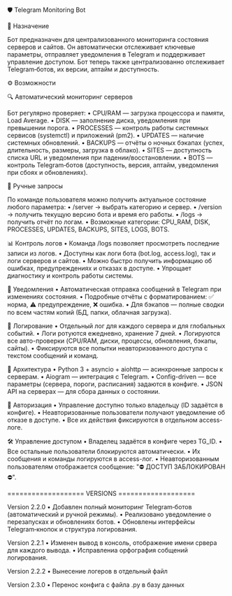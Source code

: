 🛡️ Telegram Monitoring Bot

📌 Назначение

Бот предназначен для централизованного мониторинга состояния серверов и сайтов.
Он автоматически отслеживает ключевые параметры, отправляет уведомления в Telegram и поддерживает управление доступом.
Бот теперь также централизованно отслеживает Telegram‑ботов, их версии, аптайм и доступность.

⚙️ Возможности

🔍 Автоматический мониторинг серверов

Бот регулярно проверяет:
	• CPU/RAM — загрузка процессора и памяти, Load Average.
	• DISK — заполнение диска, уведомления при превышении порога.
	• PROCESSES — контроль работы системных сервисов (systemctl) и приложений (pm2).
	• UPDATES — наличие системных обновлений.
	• BACKUPS — отчёты о ночных бэкапах (успех, длительность, размеры, загрузка в облако).
	• SITES — доступность списка URL и уведомления при падении/восстановлении.
	• BOTS — контроль Telegram‑ботов (доступность, версия, аптайм, уведомления при сбоях и обновлениях).

📲 Ручные запросы

По команде пользователя можно получить актуальное состояние любого параметра:
	•	/server → выбрать категорию и сервер.
	•	/version → получить текущую версию бота и время его работы.
	•	/logs → получить отчёт по логам.
	•	Возможные категории: CPU_RAM, DISK, PROCESSES, UPDATES, BACKUPS, SITES, LOGS, BOTS.

📊 Контроль логов
	•	Команда /logs позволяет просмотреть последние записи из логов.
	•	Доступны как логи бота (bot.log, access.log), так и логи серверов и сайтов.
	•	Можно быстро получить информацию об ошибках, предупреждениях и отказах в доступе.
	•	Упрощает диагностику и контроль работы системы.

🔔 Уведомления
	•	Автоматическая отправка сообщений в Telegram при изменениях состояния.
	•	Подробные отчёты с форматированием: ✅ норма, ⚠️ предупреждение, ❌ ошибка.
	•	Для бэкапов — полные сводки по всем частям копий (БД, папки, облачная загрузка).

📝 Логирование
	•	Отдельный лог для каждого сервера и для глобальных событий.
	•	Логи ротуются ежедневно, хранение 7 дней.
	•	Логируются все авто-проверки (CPU/RAM, диски, процессы, обновления, бэкапы, сайты).
	•	Фиксируются все попытки неавторизованного доступа с текстом сообщений и команд.

🚀 Архитектура
	•	Python 3 + asyncio + aiohttp — асинхронные запросы к серверам.
	•	Aiogram — интеграция с Telegram.
	•	Config-driven — все параметры (сервера, пороги, расписания) задаются в конфиге.
	•	JSON API на серверах — для сбора данных о состоянии.

👤 Авторизация
	•	Управление доступно только владельцу (ID задаётся в конфиге).
	•	Неавторизованные пользователи получают уведомление об отказе в доступе.
	•	Все их действия фиксируются в отдельном access-логе.

🛠️ Управление доступом
	•	Владелец задаётся в конфиге через TG_ID.
	•	Все остальные пользователи блокируются автоматически.
	•	Их сообщения и команды логируются в access-лог.
	•	Неавторизованным пользователям отображается сообщение: "⛔ ДОСТУП ЗАБЛОКИРОВАН ⛔".


=================== VERSIONS ===================

Version 2.2.0
• Добавлен полный мониторинг Telegram‑ботов (автоматический и ручной режимы).
• Реализовано уведомление о перезапусках и обновлениях ботов.
• Обновлены интерфейсы Telegram‑кнопок и структура логирования.

Version 2.2.1
• Изменен вывод в консоль, отображение имени срвера для каждого вывода.
• Исправлениа орфография собщений логирования.

Version 2.2.2
• Вынесение логеров в отдельный файл

Version 2.3.0
• Перенос конфига с файла .py в базу данных
